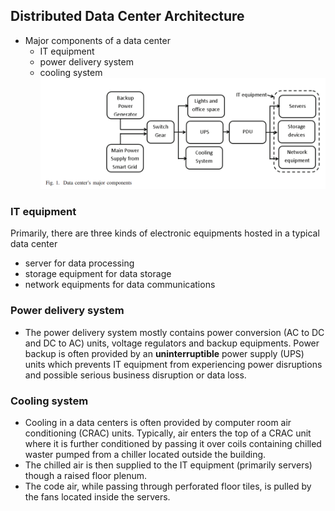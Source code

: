 ## Distributed Data Center Architecture


- Major components of a data center
  - IT equipment
  - power delivery system
  - cooling system
  ![](../fig/arch.PNG)
  
  
 ### IT equipment
 Primarily, there are three kinds of electronic equipments hosted in a typical data center
 - server for data processing
 - storage equipment for data storage
 - network equipments for data communications
 
 ### Power delivery system
 - The power delivery system mostly contains power conversion (AC to DC and DC to AC) units, voltage regulators and backup equipments. Power backup is often provided by an **uninterruptible** power supply (UPS) units which prevents IT equipment from experiencing power disruptions and possible serious business disruption or data loss.
 
 ### Cooling system
 - Cooling in a data centers is often provided by computer room air conditioning (CRAC) units. Typically, air enters the top of a CRAC unit where it is further conditioned by passing it over coils containing chilled waster pumped from a chiller located outside the building.
 - The chilled air is then supplied to the IT equipment (primarily servers) though a raised floor plenum. 
 - The code air,  while passing through perforated floor tiles, is pulled by the fans located inside the servers.
